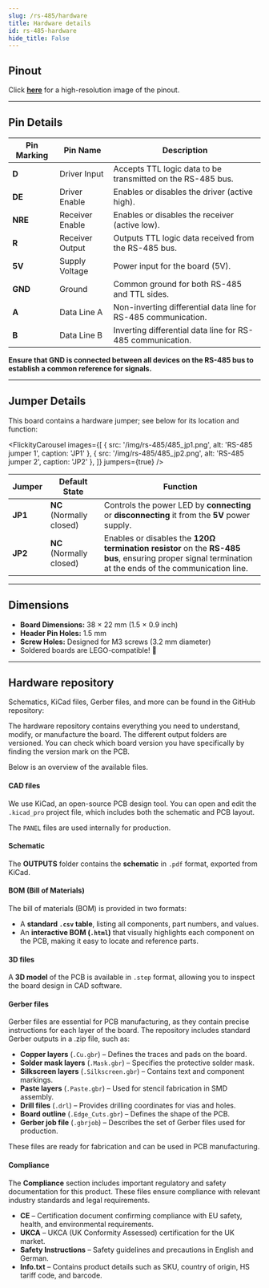 ```yaml
---
slug: /rs-485/hardware 
title: Hardware details
id: rs-485-hardware 
hide_title: False
---
```


## Pinout

<CenteredImage src="/img/rs-485/RS-485-breakout.png" alt="RS-485 transceiver pinout diagram" caption="RS-485 transceiver pinout diagram"/>

Click [**here**](/img/rs-485/RS-485-breakout.png) for a high-resolution image of the pinout.

---

## Pin Details

| **Pin Marking** | **Pin Name**       | **Description**                                                                 |
|------------------|--------------------|---------------------------------------------------------------------------------|
| **D**           | Driver Input       | Accepts TTL logic data to be transmitted on the RS-485 bus.                    |
| **DE**          | Driver Enable      | Enables or disables the driver (active high).                                  |
| **NRE**         | Receiver Enable    | Enables or disables the receiver (active low).                                 |
| **R**           | Receiver Output    | Outputs TTL logic data received from the RS-485 bus.                           |
| **5V**          | Supply Voltage     | Power input for the board (5V).                                                |
| **GND**         | Ground             | Common ground for both RS-485 and TTL sides.                                   |
| **A**           | Data Line A        | Non-inverting differential data line for RS-485 communication.                 |
| **B**           | Data Line B        | Inverting differential data line for RS-485 communication.                     |


<WarningBox>**Ensure that GND is connected between all devices on the RS-485 bus to establish a common reference for signals.**</WarningBox>

---

## Jumper Details

This board contains a hardware jumper; see below for its location and function:


<FlickityCarousel
  images={[
    { src: '/img/rs-485/485_jp1.png', alt: 'RS-485 jumper 1', caption: 'JP1' },
    { src: '/img/rs-485/485_jp2.png', alt: 'RS-485 jumper 2', caption: 'JP2' },
  ]}
  jumpers={true}
/>

| Jumper  | Default State            | Function                                                                                                      |
| ------- | ------------------------ | ------------------------------------------------------------------------------------------------------------- |
| **JP1** | **NC** (Normally closed) | Controls the power LED by **connecting** or **disconnecting** it from the **5V** power supply.                                     |
| **JP2** | **NC** (Normally closed) | Enables or disables the **120Ω termination resistor** on the **RS-485 bus**, ensuring proper signal termination at the ends of the communication line. |

---

## Dimensions

- **Board Dimensions:** 38 × 22 mm (1.5 × 0.9 inch)  
- **Header Pin Holes:** 1.5 mm  
- **Screw Holes:** Designed for M3 screws (3.2 mm diameter)  
- Soldered boards are LEGO-compatible! 🧱 

---

## Hardware repository

Schematics, KiCad files, Gerber files, and more can be found in the GitHub repository:

<QuickLink 
  title="RS-485 transceiver board Hardware design" 
  description="GitHub hardware repository for this product"
  url="https://github.com/SolderedElectronics/RS-485-Transceiver-breakout-hardware-design" 
/> 

The hardware repository contains everything you need to understand, modify, or manufacture the board. The different output folders are versioned. You can check which board version you have specifically by finding the version mark on the PCB.

Below is an overview of the available files.  

#### CAD files

We use KiCad, an open-source PCB design tool. You can open and edit the `.kicad_pro` project file, which includes both the schematic and PCB layout.  

The `PANEL` files are used internally for production.  

#### Schematic

The **OUTPUTS** folder contains the **schematic** in `.pdf` format, exported from KiCad.

#### BOM (Bill of Materials)

The bill of materials (BOM) is provided in two formats:  

- A **standard `.csv` table**, listing all components, part numbers, and values.  
- An **interactive BOM (`.html`)** that visually highlights each component on the PCB, making it easy to locate and reference parts.  

#### 3D files

A **3D model** of the PCB is available in `.step` format, allowing you to inspect the board design in CAD software.  

#### Gerber files 

Gerber files are essential for PCB manufacturing, as they contain precise instructions for each layer of the board. The repository includes standard Gerber outputs in a .zip file, such as:  

- **Copper layers** (`.Cu.gbr`) – Defines the traces and pads on the board.  
- **Solder mask layers** (`.Mask.gbr`) – Specifies the protective solder mask.  
- **Silkscreen layers** (`.Silkscreen.gbr`) – Contains text and component markings.  
- **Paste layers** (`.Paste.gbr`) – Used for stencil fabrication in SMD assembly.  
- **Drill files** (`.drl`) – Provides drilling coordinates for vias and holes.  
- **Board outline** (`.Edge_Cuts.gbr`) – Defines the shape of the PCB.  
- **Gerber job file** (`.gbrjob`) – Describes the set of Gerber files used for production.  

These files are ready for fabrication and can be used in PCB manufacturing.

#### Compliance

The **Compliance** section includes important regulatory and safety documentation for this product. These files ensure compliance with relevant industry standards and legal requirements.  

- **CE** – Certification document confirming compliance with EU safety, health, and environmental requirements.  
- **UKCA** – UKCA (UK Conformity Assessed) certification for the UK market.  
- **Safety Instructions** – Safety guidelines and precautions in English and German.
- **Info.txt** – Contains product details such as SKU, country of origin, HS tariff code, and barcode.